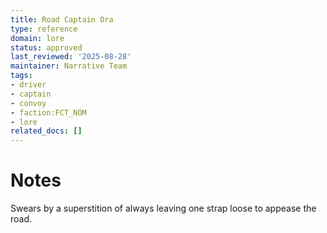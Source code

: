 ```yaml
---
title: Road Captain Ora
type: reference
domain: lore
status: approved
last_reviewed: '2025-08-28'
maintainer: Narrative Team
tags:
- driver
- captain
- convoy
- faction:FCT_NOM
- lore
related_docs: []
---
```



# Notes

Swears by a superstition of always leaving one strap loose to appease the road.
